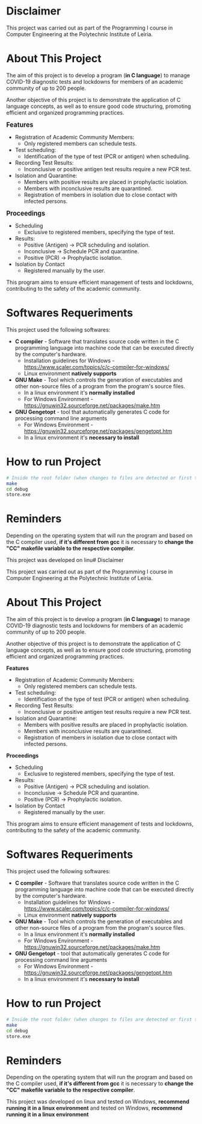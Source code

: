 # Disclaimer

This project was carried out as part of the Programming I course in Computer Engineering at the Polytechnic Institute of Leiria.

# About This Project

The aim of this project is to develop a program (**in C language**) to manage COVID-19 diagnostic tests and lockdowns for members of an academic community of up to 200 people.

Another objective of this project is to demonstrate the application of C language concepts, as well as to ensure good code structuring, promoting efficient and organized programming practices.

<span style="font-size: larger;font-weight:bold;">Features</span>

- Registration of Academic Community Members:
	- Only registered members can schedule tests.
- Test scheduling:
	- Identification of the type of test (PCR or antigen) when scheduling.
- Recording Test Results:
	- Inconclusive or positive antigen test results require a new PCR test.
- Isolation and Quarantine:
	- Members with positive results are placed in prophylactic isolation.
	- Members with inconclusive results are quarantined.
	- Registration of members in isolation due to close contact with infected persons.

<span style="font-size: larger;font-weight:bold;">Proceedings</span>

- Scheduling
	- Exclusive to registered members, specifying the type of test.
- Results:
	- Positive (Antigen) → PCR scheduling and isolation.
	- Inconclusive → Schedule PCR and quarantine.
	- Positive (PCR) → Prophylactic isolation.
- Isolation by Contact
	- Registered manually by the user.

This program aims to ensure efficient management of tests and lockdowns, contributing to the safety of the academic community.

# Softwares Requeriments

This project used the following softwares:

- **C compiler** - Software that translates source code written in the C programming language into machine code that can be executed directly by the computer's hardware.
	- Installation guidelines for Windows - https://www.scaler.com/topics/c/c-compiler-for-windows/
	- Linux environment **natively supports**
- **GNU Make** - Tool which controls the generation of executables and other non-source files of a program from the program's source files.
	- In a linux environment it's **normally installed**
	- For Windows Environment - https://gnuwin32.sourceforge.net/packages/make.htm
- **GNU Gengetopt** - tool that automatically generates C code for processing command line arguments
	- For Windows Environment - https://gnuwin32.sourceforge.net/packages/gengetopt.htm
	- In a linux environment it's **necessary to install**

# How to run Project

```bash
# Inside the root folder (when changes to files are detected or first time)
make
cd debug
store.exe
```

# Reminders

Depending on the operating system that will run the program and based on the C compiler used, **if it's different from gcc** it is necessary to **change the "CC" makefile variable to the respective compiler**.

This project was developed on linu# Disclaimer

This project was carried out as part of the Programming I course in Computer Engineering at the Polytechnic Institute of Leiria.

# About This Project

The aim of this project is to develop a program (**in C language**) to manage COVID-19 diagnostic tests and lockdowns for members of an academic community of up to 200 people.

Another objective of this project is to demonstrate the application of C language concepts, as well as to ensure good code structuring, promoting efficient and organized programming practices.

**Features**

- Registration of Academic Community Members:
	- Only registered members can schedule tests.
- Test scheduling:
	- Identification of the type of test (PCR or antigen) when scheduling.
- Recording Test Results:
	- Inconclusive or positive antigen test results require a new PCR test.
- Isolation and Quarantine:
	- Members with positive results are placed in prophylactic isolation.
	- Members with inconclusive results are quarantined.
	- Registration of members in isolation due to close contact with infected persons.

**Proceedings**

- Scheduling
	- Exclusive to registered members, specifying the type of test.
- Results:
	- Positive (Antigen) → PCR scheduling and isolation.
	- Inconclusive → Schedule PCR and quarantine.
	- Positive (PCR) → Prophylactic isolation.
- Isolation by Contact
	- Registered manually by the user.

This program aims to ensure efficient management of tests and lockdowns, contributing to the safety of the academic community.

# Softwares Requeriments

This project used the following softwares:

- **C compiler** - Software that translates source code written in the C programming language into machine code that can be executed directly by the computer's hardware.
	- Installation guidelines for Windows - https://www.scaler.com/topics/c/c-compiler-for-windows/
	- Linux environment **natively supports**
- **GNU Make** - Tool which controls the generation of executables and other non-source files of a program from the program's source files.
	- In a linux environment it's **normally installed**
	- For Windows Environment - https://gnuwin32.sourceforge.net/packages/make.htm
- **GNU Gengetopt** - tool that automatically generates C code for processing command line arguments
	- For Windows Environment - https://gnuwin32.sourceforge.net/packages/gengetopt.htm
	- In a linux environment it's **necessary to install**

# How to run Project

```bash
# Inside the root folder (when changes to files are detected or first time)
make
cd debug
store.exe
```

# Reminders

Depending on the operating system that will run the program and based on the C compiler used, **if it's different from gcc** it is necessary to **change the "CC" makefile variable to the respective compiler**.

This project was developed on linux and tested on Windows, **recommend running it in a linux environment** and tested on Windows, **recommend running it in a linux environment**
